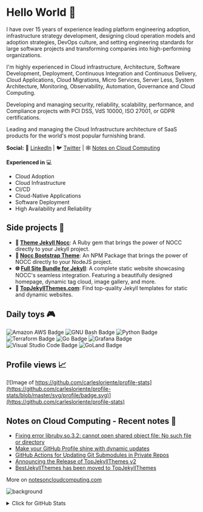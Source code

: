 # Hello World 👋

I have over 15 years of experience leading platform engineering adoption, infrastructure strategy development, designing cloud operation models and adoption strategies, DevOps culture, and setting engineering standards for large software projects and transforming companies into high-performing organizations.

I'm highly experienced in Cloud infrastructure, Architecture, Software Development, Deployment, Continuous Integration and Continuous Delivery, Cloud Applications, Cloud Migrations, Micro Services, Server Less, System Architecture, Monitoring, Observability, Automation, Governance and Cloud Computing.

Developing and managing security, reliability, scalability, performance, and Compliance projects with PCI DSS, VdS 10000, ISO 27001, or GDPR certifications.

Leading and managing the Cloud Infrastructure architecture of SaaS products for the world's most popular furnishing brand.

**Social:** 💬 [LinkedIn](https://www.linkedin.com/in/carlesloriente/) | 🐦 [Twitter](https://twitter.com/godarthvader) | 🕸️ [Notes on Cloud Computing](https://www.notesoncloudcomputing.com/)

**Experienced in** 💻

- Cloud Adoption
- Cloud Infrastructure
- CI/CD
- Cloud-Native Applications
- Software Deployment
- High Availability and Reliability

## Side projects 🎉

- **💎 [Theme Jekyll Nocc](https://rubygems.org/gems/jekyll-theme-nocc)**: A Ruby gem that brings the power of NOCC directly to your Jekyll project.
- **🌟 [Nocc Bootstrap Theme](https://www.npmjs.com/package/nocc-bootstrap-theme)**: An NPM Package that brings the power of NOCC directly to your NodeJS project.
- **🌐 [Full Site Bundle for Jekyll](https://github.com/carlesloriente/bootstrap-theme-jekyll)**: A complete static website showcasing NOCC's seamless integration. Featuring a beautifully designed homepage, dynamic tag cloud, image gallery, and more.
- **🐘 [TopJekyllThemes.com](https://www.topjekyllthemes.com/)**: Find top-quality Jekyll templates for static and dynamic websites.

## Daily toys 🎮

![Amazon AWS Badge](https://img.shields.io/badge/Amazon%20AWS-232F3E?logo=amazonaws&logoColor=fff&style=plastic)
![GNU Bash Badge](https://img.shields.io/badge/GNU%20Bash-4EAA25?logo=gnubash&logoColor=fff&style=plastic)
![Python Badge](https://img.shields.io/badge/Python-3776AB?logo=python&logoColor=fff&style=plastic)
![Terraform Badge](https://img.shields.io/badge/Terraform-7B42BC?logo=terraform&logoColor=fff&style=plastic)
![Go Badge](https://img.shields.io/badge/Go-00ADD8?logo=go&logoColor=fff&style=plastic)
![Grafana Badge](https://img.shields.io/badge/Grafana-F46800?logo=grafana&logoColor=fff&style=plastic)
![Visual Studio Code Badge](https://img.shields.io/badge/Visual%20Studio%20Code-007ACC?logo=visualstudiocode&logoColor=fff&style=plastic)
![GoLand Badge](https://img.shields.io/badge/GoLand-000?logo=goland&logoColor=fff&style=plastic)

## Profile views 📈

[![Image of https://github.com/carlesloriente/profile-stats](https://github.com/carlesloriente/profile-stats/blob/master/svg/profile/badge.svg)](https://github.com/carlesloriente/profile-stats)

## Notes on Cloud Computing - Recent notes 📰

<!-- BLOG-POST-LIST:START -->
- [Fixing error libruby.so.3.2: cannot open shared object file: No such file or directory](https://www.notesoncloudcomputing.com/posts/2025-02-26-fixing-error-librubyso-3-2/)
- [Make your GitHub Profile shine with dynamic updates](https://www.notesoncloudcomputing.com/posts/2025-01-26-make-a-dynamic-github-profile-with-github-actions/)
- [GitHub Actions for Updating Git Submodules in Private Repos](https://www.notesoncloudcomputing.com/posts/2025-01-25-synchronizing-git-private-projects-with-public-repositories/)
- [Announcing the Release of TopJekyllThemes v2](https://www.notesoncloudcomputing.com/posts/2025-01-14-top-jekyll-themes-v2-2-3-released/)
- [BestJekyllThemes has been moved to TopJekyllThemes](https://www.notesoncloudcomputing.com/posts/2025-01-13-best-jekyll-themes-is-now-top-jekyll-themes/)
<!-- BLOG-POST-LIST:END -->

More on [notesoncloudcomputing.com](https://www.notesoncloudcomputing.com/)

![background](https://www.notesoncloudcomputing.com/assets/vendor/nocc-bootstrap-theme/images/nocc/nocc-showcase.webp)

<!-- Stats -->
<details>

<summary>Click for GitHub Stats</summary>

![Carles Loriente's GitHub stats](https://github-readme-stats.vercel.app/api?username=carlesloriente&show_icons=true&rank_icon=github&theme=transparent)

</details>
